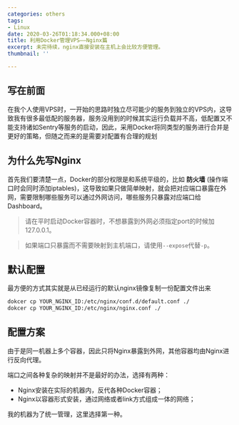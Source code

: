 ```yaml
---
categories: others
tags:
- Linux
date: 2020-03-26T01:18:34.000+08:00
title: 利用Docker管理VPS——Nginx篇
excerpt: 未完待续，nginx直接安装在主机上会比较方便管理。
thumbnail: ''

---
```

## 写在前面

在我个人使用VPS时，一开始的思路时独立尽可能少的服务到独立的VPS内，这导致我有很多最低配的服务器，服务没用到的时候其实运行负载并不高，低配置又不能支持诸如Sentry等服务的启动，因此，采用Docker将同类型的服务进行合并是更好的策略，但随之而来的是需要对配置有合理的规划

## 为什么先写Nginx

首先我们要清楚一点，Docker的部分权限是和系统平级的，比如 __防火墙__ (操作端口时会同时添加iptables)，这导致如果只做简单映射，就会把对应端口暴露在外网，需要限制哪些服务可以通过外网访问，哪些服务只暴露对应端口给Dashboard。

> 请在平时启动Docker容器时，不想暴露到外网必须指定port的时候加127.0.0.1。

> 如果端口只暴露而不需要映射到主机端口，请使用`--expose`代替`-p`。

## 默认配置

最方便的方式其实就是从已经运行的默认nginx镜像复制一份配置文件出来

```bash
dokcer cp YOUR_NGINX_ID:/etc/nginx/conf.d/default.conf ./
dokcer cp YOUR_NGINX_ID:/etc/nginx/nginx.conf ./
```

## 配置方案

由于是同一机器上多个容器，因此只将Nginx暴露到外网，其他容器均由Nginx进行反向代理。

端口之间各种复杂的映射并不是最好的办法，选择有两种：

- Nginx安装在实际的机器内，反代各种Docker容器；
- Nginx以容器形式安装，通过网络或者link方式组成一体的网络；

我的机器为了统一管理，这里选择第一种。